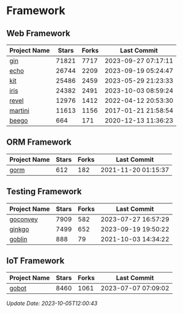 # Framework

## Web Framework
| Project Name | Stars | Forks | Last Commit |
| ------------ | ----- | ----- | ----------- |
| [gin](https://github.com/gin-gonic/gin) | 71821 | 7717 | 2023-09-27 07:17:11 |
| [echo](https://github.com/labstack/echo) | 26744 | 2209 | 2023-09-19 05:24:47 |
| [kit](https://github.com/go-kit/kit) | 25486 | 2459 | 2023-05-29 21:23:33 |
| [iris](https://github.com/kataras/iris) | 24382 | 2491 | 2023-10-03 08:59:24 |
| [revel](https://github.com/revel/revel) | 12976 | 1412 | 2022-04-12 20:53:30 |
| [martini](https://github.com/go-martini/martini) | 11613 | 1156 | 2017-01-21 21:58:54 |
| [beego](https://github.com/astaxie/beego) | 664 | 171 | 2020-12-13 11:36:23 |

## ORM Framework
| Project Name | Stars | Forks | Last Commit |
| ------------ | ----- | ----- | ----------- |
| [gorm](https://github.com/jinzhu/gorm) | 612 | 182 | 2021-11-20 01:15:37 |

## Testing Framework
| Project Name | Stars | Forks | Last Commit |
| ------------ | ----- | ----- | ----------- |
| [goconvey](https://github.com/smartystreets/goconvey) | 7909 | 582 | 2023-07-27 16:57:29 |
| [ginkgo](https://github.com/onsi/ginkgo) | 7499 | 652 | 2023-09-19 19:50:22 |
| [goblin](https://github.com/franela/goblin) | 888 | 79 | 2021-10-03 14:34:22 |

## IoT Framework
| Project Name | Stars | Forks | Last Commit |
| ------------ | ----- | ----- | ----------- |
| [gobot](https://github.com/hybridgroup/gobot) | 8460 | 1061 | 2023-07-07 07:09:02 |

*Update Date: 2023-10-05T12:00:43*